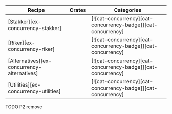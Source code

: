 | Recipe | Crates | Categories |
|--------|--------|------------|
| [Stakker][ex-concurrency-stakker] |  | [![cat-concurrency][cat-concurrency-badge]][cat-concurrency] |
| [Riker][ex-concurrency-riker] |  | [![cat-concurrency][cat-concurrency-badge]][cat-concurrency] |
| [Alternatives][ex-concurrency-alternatives] |  | [![cat-concurrency][cat-concurrency-badge]][cat-concurrency] |
| [Utilities][ex-concurrency-utilities] |  | [![cat-concurrency][cat-concurrency-badge]][cat-concurrency] |

<div class="hidden">
TODO P2 remove
</div>
